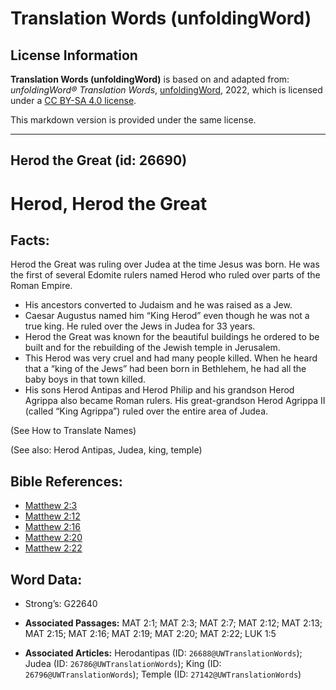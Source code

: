 # Translation Words (unfoldingWord)

## License Information

**Translation Words (unfoldingWord)** is based on and adapted from: _unfoldingWord® Translation Words_, [unfoldingWord](https://unfoldingword.org/utw), 2022, which is licensed under a [CC BY-SA 4.0 license](https://creativecommons.org/licenses/by-sa/4.0/legalcode.en).

This markdown version is provided under the same license.



--------------------------------

## Herod the Great (id: 26690)

Herod, Herod the Great
======================

Facts:
------

Herod the Great was ruling over Judea at the time Jesus was born. He was the first of several Edomite rulers named Herod who ruled over parts of the Roman Empire.

* His ancestors converted to Judaism and he was raised as a Jew.
* Caesar Augustus named him “King Herod” even though he was not a true king. He ruled over the Jews in Judea for 33 years.
* Herod the Great was known for the beautiful buildings he ordered to be built and for the rebuilding of the Jewish temple in Jerusalem.
* This Herod was very cruel and had many people killed. When he heard that a “king of the Jews” had been born in Bethlehem, he had all the baby boys in that town killed.
* His sons Herod Antipas and Herod Philip and his grandson Herod Agrippa also became Roman rulers. His great\-grandson Herod Agrippa II (called “King Agrippa”) ruled over the entire area of Judea.

(See How to Translate Names)

(See also: Herod Antipas, Judea, king, temple)

Bible References:
-----------------

* [Matthew 2:3](https://ref.ly/Matt2:3)
* [Matthew 2:12](https://ref.ly/Matt2:12)
* [Matthew 2:16](https://ref.ly/Matt2:16)
* [Matthew 2:20](https://ref.ly/Matt2:20)
* [Matthew 2:22](https://ref.ly/Matt2:22)

Word Data:
----------

* Strong’s: G22640

* **Associated Passages:** MAT 2:1; MAT 2:3; MAT 2:7; MAT 2:12; MAT 2:13; MAT 2:15; MAT 2:16; MAT 2:19; MAT 2:20; MAT 2:22; LUK 1:5
* **Associated Articles:** Herodantipas (ID: `26688@UWTranslationWords`); Judea (ID: `26786@UWTranslationWords`); King (ID: `26796@UWTranslationWords`); Temple (ID: `27142@UWTranslationWords`)

